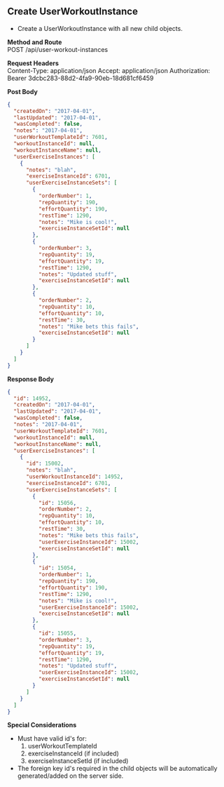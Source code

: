 Create UserWorkoutInstance
---
* Create a UserWorkoutInstance with all new child objects.

**Method and Route**\
POST /api/user-workout-instances

**Request Headers**\
Content-Type: application/json
Accept: application/json
Authorization: Bearer 3dcbc283-88d2-4fa9-90eb-18d681cf6459

**Post Body**
```json
{
  "createdOn": "2017-04-01",
  "lastUpdated": "2017-04-01",
  "wasCompleted": false,
  "notes": "2017-04-01",
  "userWorkoutTemplateId": 7601,
  "workoutInstanceId": null,
  "workoutInstanceName": null,
  "userExerciseInstances": [
    {
      "notes": "blah",
      "exerciseInstanceId": 6701,
      "userExerciseInstanceSets": [
        {
          "orderNumber": 1,
          "repQuantity": 190,
          "effortQuantity": 190,
          "restTime": 1290,
          "notes": "Mike is cool!",
          "exerciseInstanceSetId": null
        },
        {
          "orderNumber": 3,
          "repQuantity": 19,
          "effortQuantity": 19,
          "restTime": 1290,
          "notes": "Updated stuff",
          "exerciseInstanceSetId": null
        },
        {
          "orderNumber": 2,
          "repQuantity": 10,
          "effortQuantity": 10,
          "restTime": 30,
          "notes": "Mike bets this fails",
          "exerciseInstanceSetId": null
        }
      ]
    }
  ]
}
```

**Response Body**
```json
{
  "id": 14952,
  "createdOn": "2017-04-01",
  "lastUpdated": "2017-04-01",
  "wasCompleted": false,
  "notes": "2017-04-01",
  "userWorkoutTemplateId": 7601,
  "workoutInstanceId": null,
  "workoutInstanceName": null,
  "userExerciseInstances": [
    {
      "id": 15002,
      "notes": "blah",
      "userWorkoutInstanceId": 14952,
      "exerciseInstanceId": 6701,
      "userExerciseInstanceSets": [
        {
          "id": 15056,
          "orderNumber": 2,
          "repQuantity": 10,
          "effortQuantity": 10,
          "restTime": 30,
          "notes": "Mike bets this fails",
          "userExerciseInstanceId": 15002,
          "exerciseInstanceSetId": null
        },
        {
          "id": 15054,
          "orderNumber": 1,
          "repQuantity": 190,
          "effortQuantity": 190,
          "restTime": 1290,
          "notes": "Mike is cool!",
          "userExerciseInstanceId": 15002,
          "exerciseInstanceSetId": null
        },
        {
          "id": 15055,
          "orderNumber": 3,
          "repQuantity": 19,
          "effortQuantity": 19,
          "restTime": 1290,
          "notes": "Updated stuff",
          "userExerciseInstanceId": 15002,
          "exerciseInstanceSetId": null
        }
      ]
    }
  ]
}
```

**Special Considerations**
* Must have valid id's for:
    1. userWorkoutTemplateId
    2. exerciseInstanceId (if included)
    3. exerciseInstanceSetId (if included)
* The foreign key id's required in the child objects will be automatically generated/added on the server side.

